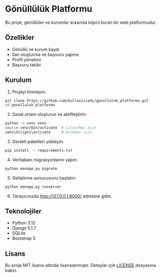 # Gönüllülük Platformu

Bu proje, gönüllüler ve kurumlar arasında köprü kuran bir web platformudur.

## Özellikler

- Gönüllü ve kurum kaydı
- İlan oluşturma ve başvuru yapma
- Profil yönetimi
- Başvuru takibi

## Kurulum

1. Projeyi klonlayın:
```bash
git clone https://github.com/kullaniciadi/gonulluluk_platformu.git
cd gonulluluk_platformu
```

2. Sanal ortam oluşturun ve aktifleştirin:
```bash
python -m venv venv
source venv/bin/activate  # Linux/Mac için
venv\Scripts\activate     # Windows için
```

3. Gerekli paketleri yükleyin:
```bash
pip install -r requirements.txt
```

4. Veritabanı migrasyonlarını yapın:
```bash
python manage.py migrate
```

5. Geliştirme sunucusunu başlatın:
```bash
python manage.py runserver
```

6. Tarayıcınızda http://127.0.0.1:8000/ adresine gidin.

## Teknolojiler

- Python 3.12
- Django 5.1.7
- SQLite
- Bootstrap 5

## Lisans

Bu proje MIT lisansı altında lisanslanmıştır. Detaylar için [LICENSE](LICENSE) dosyasına bakın. 